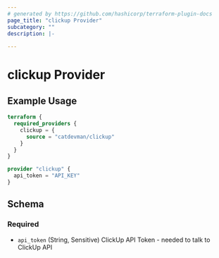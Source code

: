 ```yaml
---
# generated by https://github.com/hashicorp/terraform-plugin-docs
page_title: "clickup Provider"
subcategory: ""
description: |-
  
---
```


# clickup Provider



## Example Usage

```terraform
terraform {
  required_providers {
    clickup = {
      source = "catdevman/clickup"
    }
  }
}

provider "clickup" {
  api_token = "API_KEY"
}
```

<!-- schema generated by tfplugindocs -->
## Schema

### Required

- `api_token` (String, Sensitive) ClickUp API Token - needed to talk to ClickUp API
